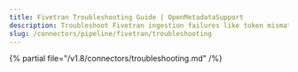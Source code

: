 ```yaml
---
title: Fivetran Troubleshooting Guide | OpenMetadataSupport
description: Troubleshoot Fivetran ingestion failures like token mismatch, connector errors, or sync failures.
slug: /connectors/pipeline/fivetran/troubleshooting
---
```


{% partial file="/v1.8/connectors/troubleshooting.md" /%}
